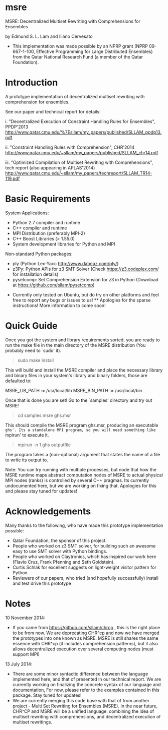 msre
====

MSRE: Decentralized Multiset Rewriting with Comprehensions for Ensembles

by Edmund S. L. Lam and Iliano Cervesato

* This implementation was made possible by an NPRP grant (NPRP 09-667-1-100, Effective Programming for Large Distributed Ensembles) from the Qatar National Research Fund (a member of the Qatar Foundation). 

Introduction
============

A prototype implementation of decentralized multiset rewriting with comprehension for ensembles.

See our paper and technical report for details:

i. "Decentralized Execution of Constraint Handling Rules for Ensembles", PPDP'2013
http://www.qatar.cmu.edu/%7Esllam/my_papers/published/SLLAM_ppdp13.pdf

ii. "Constraint Handling Rules with Comprehension", CHR'2014
http://www.qatar.cmu.edu/~sllam/my_papers/published/SLLAM_chr14.pdf

iii. "Optimized Compilation of Multiset Rewriting with Comprehensions", tech report (also appearing in APLAS'2014)
http://www.qatar.cmu.edu/~sllam/my_papers/techreport/SLLAM_TR14-119.pdf

Basic Requirements
==================

System Applications:
   - Python 2.7 compiler and runtime
   - C++ compiler and runtime
   - MPI Distribution (preferably MPI-2)
   - C++ Boost Libraries (> 1.55.0)
   - System development libraries for Python and MPI

Non-standard Python packages:
   - ply (Python Lex-Yacc http://www.dabeaz.com/ply/)
   - z3Py: Python APIs for z3 SMT Solver (Check https://z3.codeplex.com/ for installation details)
   - pysetcomp: Set Comprehension Extension for z3 in Python (Download at https://github.com/sllam/pysetcomp)

* Currently only tested on Ubuntu, but do try on other platforms and feel free to report any bugs or issues to us!
** Apologies for the sparse instructions! More information to come soon! 

Quick Guide
===========

Once you got the system and library requirements sorted, you are ready to run the make file in the main directory
of the MSRE distribution (You probably need to `sudo' it). 

> sudo make install

This will build and install the MSRE compiler and place the necessary library and binary files in your system's
library and binary folders, those are defaulted to:

MSRE_LIB_PATH := /usr/local/lib
MSRE_BIN_PATH := /usr/local/bin

Once that is done you are set! Go to the `samples' directory and try out MSRE!

> cd samples
> msre ghs.msr

This should compile the MSRE program ghs.msr, producing an executable `ghs'. Its a standalone MPI program, so
you will need something like `mpirun' to execute it.

> mpirun -n 1 ghs outputfile

The program takes a (non-optional) argument that states the name of a file to write its output to.

Note: You can try running with multiple processes, but node that how the MSRE runtime maps abstract computation nodes of 
MSRE to actual physical MPI nodes (ranks) is controlled by several C++ pragmas. Its currently undocumented here, but we 
are working on fixing that. Apologies for this and please stay tuned for updates!

Acknowledgements
================

Many thanks to the following, who have made this prototype implementation possible:
  - Qatar Foundation, the sponsor of this project.
  - People who worked on z3 SMT solver, for building such an awesome easy to use SMT solver with Python bindings.
  - People who worked on Claytronics, which has inspired our work here (Flavio Cruz, Frank Pfenning and Seth Goldstein). 
  - Curtis Schlak for excellent suggests on light-weight visitor pattern for Python.
  - Reviewers of our papers, who tried (and hopefully successfully) install and test drive this prototype

Notes
=====

10 November 2014:
  - If you came from https://github.com/sllam/chrcp , this is the right place to be from now.
    We are deprecating CHR^cp and now we have merged the prototypes into one known as MSRE.
    MSRE is still shares the same essence with CHR^cp (it includes comprehension patterns),
    but it also allows decentralized execution over several computing nodes (must support MPI)

13 July 2014: 
  - There are some minor syntactic difference between the language implemented here, and that of 
    presented in our technical report. We are currently working on finalizing the concrete syntax 
    of our language and documentation, For now, please refer to the examples contained in this
    package. Stay tuned for updates!
  - We are currently merging this code base with that of from another project - Multi Set Rewriting 
    for Ensembles (MSRE). In the near future, CHR^CP and MSRE will be a unified language: combining 
    the idea of multiset rewriting with comprehensions, and decentralized execution of multiset rewritings.


